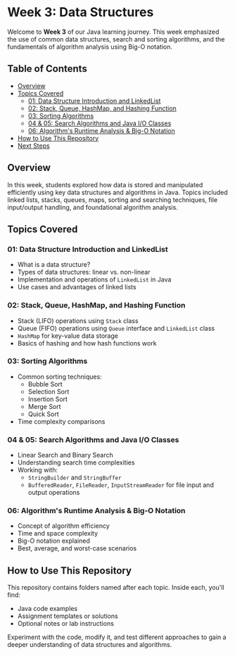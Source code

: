 # Week 3: Data Structures

Welcome to **Week 3** of our Java learning journey. This week emphasized the use of common data structures, search and sorting algorithms, and the fundamentals of algorithm analysis using Big-O notation.

## Table of Contents
- [Overview](#overview)
- [Topics Covered](#topics-covered)
  - [01: Data Structure Introduction and LinkedList](#01-data-structure-introduction-and-linkedlist)
  - [02: Stack, Queue, HashMap, and Hashing Function](#02-stack-queue-hashmap-and-hashing-function)
  - [03: Sorting Algorithms](#03-sorting-algorithms)
  - [04 & 05: Search Algorithms and Java I/O Classes](#04--05-search-algorithms-and-java-io-classes)
  - [06: Algorithm's Runtime Analysis & Big-O Notation](#06-algorithms-runtime-analysis--big-o-notation)
- [How to Use This Repository](#how-to-use-this-repository)
- [Next Steps](#next-steps)

## Overview

In this week, students explored how data is stored and manipulated efficiently using key data structures and algorithms in Java. Topics included linked lists, stacks, queues, maps, sorting and searching techniques, file input/output handling, and foundational algorithm analysis.

## Topics Covered

### 01: Data Structure Introduction and LinkedList
- What is a data structure?
- Types of data structures: linear vs. non-linear
- Implementation and operations of `LinkedList` in Java
- Use cases and advantages of linked lists

### 02: Stack, Queue, HashMap, and Hashing Function
- Stack (LIFO) operations using `Stack` class
- Queue (FIFO) operations using `Queue` interface and `LinkedList` class
- `HashMap` for key-value data storage
- Basics of hashing and how hash functions work

### 03: Sorting Algorithms
- Common sorting techniques:
  - Bubble Sort
  - Selection Sort
  - Insertion Sort
  - Merge Sort
  - Quick Sort
- Time complexity comparisons

### 04 & 05: Search Algorithms and Java I/O Classes
- Linear Search and Binary Search
- Understanding search time complexities
- Working with:
  - `StringBuilder` and `StringBuffer`
  - `BufferedReader`, `FileReader`, `InputStreamReader` for file input and output operations

### 06: Algorithm's Runtime Analysis & Big-O Notation
- Concept of algorithm efficiency
- Time and space complexity
- Big-O notation explained
- Best, average, and worst-case scenarios

## How to Use This Repository

This repository contains folders named after each topic. Inside each, you'll find:
- Java code examples
- Assignment templates or solutions
- Optional notes or lab instructions

Experiment with the code, modify it, and test different approaches to gain a deeper understanding of data structures and algorithms.
